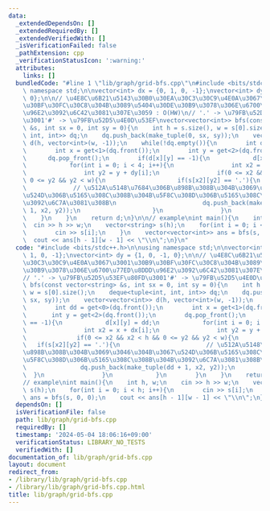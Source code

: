 ```yaml
---
data:
  _extendedDependsOn: []
  _extendedRequiredBy: []
  _extendedVerifiedWith: []
  _isVerificationFailed: false
  _pathExtension: cpp
  _verificationStatusIcon: ':warning:'
  attributes:
    links: []
  bundledCode: "#line 1 \"lib/graph/grid-bfs.cpp\"\n#include <bits/stdc++.h>\n\nusing\
    \ namespace std;\n\nvector<int> dx = {0, 1, 0, -1};\nvector<int> dy = {1, 0, -1,\
    \ 0};\n\n// \u4E8C\u6B21\u5143\u30B0\u30EA\u30C3\u30C9\u4E0A\u3067\u3001\u30B9\
    \u30BF\u30FC\u30C8\u304B\u3089\u5404\u30DE\u30B9\u3078\u306E\u6700\u77ED\u8DDD\
    \u96E2\u3092\u6C42\u3081\u307E\u3059 : O(HW)\n// '.' -> \u79FB\u52D5\u53EF\u80FD\
    \u3001'#' -> \u79FB\u52D5\u4E0D\u53EF\nvector<vector<int>> bfs(const vector<string>\
    \ &s, int sx = 0, int sy = 0){\n    int h = s.size(), w = s[0].size();\n    deque<tuple<int,\
    \ int, int>> dq;\n    dq.push_back(make_tuple(0, sx, sy));\n    vector<vector<int>>\
    \ d(h, vector<int>(w, -1));\n    while(!dq.empty()){\n        int dd = get<0>(dq.front());\n\
    \        int x = get<1>(dq.front());\n        int y = get<2>(dq.front());\n  \
    \      dq.pop_front();\n        if(d[x][y] == -1){\n            d[x][y] = dd;\n\
    \            for(int i = 0; i < 4; i++){\n                int x2 = x + dx[i];\n\
    \                int y2 = y + dy[i];\n                if(0 <= x2 && x2 < h &&\
    \ 0 <= y2 && y2 < w){\n                    if(s[x2][y2] == '.'){\n           \
    \             // \u512A\u5148\u7684\u306B\u898B\u308B\u304B\u3069\u3046\u304B\u3067\
    \u524D\u306B\u5165\u308C\u308B\u304B\u5F8C\u308D\u306B\u5165\u308C\u308B\u304B\
    \u3092\u6C7A\u3081\u308B\n                        dq.push_back(make_tuple(dd +\
    \ 1, x2, y2));\n                    }\n                }\n            }\n    \
    \    }\n    }\n    return d;\n}\n\n// example\nint main(){\n    int h, w;\n  \
    \  cin >> h >> w;\n    vector<string> s(h);\n    for(int i = 0; i < h; i++){\n\
    \        cin >> s[i];\n    }\n    vector<vector<int>> ans = bfs(s, 0, 0);\n  \
    \  cout << ans[h - 1][w - 1] << \"\\n\";\n}\n"
  code: "#include <bits/stdc++.h>\n\nusing namespace std;\n\nvector<int> dx = {0,\
    \ 1, 0, -1};\nvector<int> dy = {1, 0, -1, 0};\n\n// \u4E8C\u6B21\u5143\u30B0\u30EA\
    \u30C3\u30C9\u4E0A\u3067\u3001\u30B9\u30BF\u30FC\u30C8\u304B\u3089\u5404\u30DE\
    \u30B9\u3078\u306E\u6700\u77ED\u8DDD\u96E2\u3092\u6C42\u3081\u307E\u3059 : O(HW)\n\
    // '.' -> \u79FB\u52D5\u53EF\u80FD\u3001'#' -> \u79FB\u52D5\u4E0D\u53EF\nvector<vector<int>>\
    \ bfs(const vector<string> &s, int sx = 0, int sy = 0){\n    int h = s.size(),\
    \ w = s[0].size();\n    deque<tuple<int, int, int>> dq;\n    dq.push_back(make_tuple(0,\
    \ sx, sy));\n    vector<vector<int>> d(h, vector<int>(w, -1));\n    while(!dq.empty()){\n\
    \        int dd = get<0>(dq.front());\n        int x = get<1>(dq.front());\n \
    \       int y = get<2>(dq.front());\n        dq.pop_front();\n        if(d[x][y]\
    \ == -1){\n            d[x][y] = dd;\n            for(int i = 0; i < 4; i++){\n\
    \                int x2 = x + dx[i];\n                int y2 = y + dy[i];\n  \
    \              if(0 <= x2 && x2 < h && 0 <= y2 && y2 < w){\n                 \
    \   if(s[x2][y2] == '.'){\n                        // \u512A\u5148\u7684\u306B\
    \u898B\u308B\u304B\u3069\u3046\u304B\u3067\u524D\u306B\u5165\u308C\u308B\u304B\
    \u5F8C\u308D\u306B\u5165\u308C\u308B\u304B\u3092\u6C7A\u3081\u308B\n         \
    \               dq.push_back(make_tuple(dd + 1, x2, y2));\n                  \
    \  }\n                }\n            }\n        }\n    }\n    return d;\n}\n\n\
    // example\nint main(){\n    int h, w;\n    cin >> h >> w;\n    vector<string>\
    \ s(h);\n    for(int i = 0; i < h; i++){\n        cin >> s[i];\n    }\n    vector<vector<int>>\
    \ ans = bfs(s, 0, 0);\n    cout << ans[h - 1][w - 1] << \"\\n\";\n}\n"
  dependsOn: []
  isVerificationFile: false
  path: lib/graph/grid-bfs.cpp
  requiredBy: []
  timestamp: '2024-05-04 18:06:16+09:00'
  verificationStatus: LIBRARY_NO_TESTS
  verifiedWith: []
documentation_of: lib/graph/grid-bfs.cpp
layout: document
redirect_from:
- /library/lib/graph/grid-bfs.cpp
- /library/lib/graph/grid-bfs.cpp.html
title: lib/graph/grid-bfs.cpp
---
```

